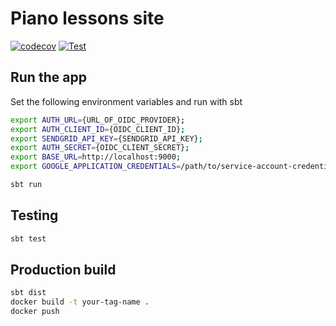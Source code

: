 # Piano lessons site

[![codecov](https://codecov.io/gh/MancunianSam/piano-lessons/branch/main/graph/badge.svg?token=5B9IBI3HNA)](https://codecov.io/gh/MancunianSam/piano-lessons)
[![Test](https://github.com/MancunianSam/piano-lessons/actions/workflows/test.yml/badge.svg)](https://github.com/MancunianSam/piano-lessons/actions/workflows/test.yml)

## Run the app

Set the following environment variables and run with sbt
```bash
export AUTH_URL={URL_OF_OIDC_PROVIDER};
export AUTH_CLIENT_ID={OIDC_CLIENT_ID};
export SENDGRID_API_KEY={SENDGRID_API_KEY};
export AUTH_SECRET={OIDC_CLIENT_SECRET};
export BASE_URL=http://localhost:9000;
export GOOGLE_APPLICATION_CREDENTIALS=/path/to/service-account-credentials

sbt run
```

## Testing
```bash
sbt test
```

## Production build
```bash
sbt dist
docker build -t your-tag-name .
docker push
```
